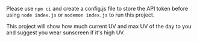 Please use ```npm ci``` and create a config.js file to store the API token before using ```node index.js``` or ```nodemon index.js``` to run this project.

This project will show how much current UV and max UV of the day to you and suggest you wear sunscreen if it's high UV.
